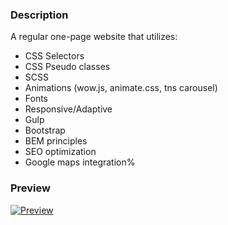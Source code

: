 ### Description
A regular one-page website that utilizes:
- CSS Selectors
- CSS Pseudo classes
- SCSS
- Animations (wow.js, animate.css, tns carousel)
- Fonts
- Responsive/Adaptive
- Gulp
- Bootstrap
- BEM principles
- SEO optimization
- Google maps integration%

### Preview
[![Preview](https://img.youtube.com/vi/U4lXRosyS3s/0.jpg)](https://www.youtube.com/watch?v=U4lXRosyS3s)

